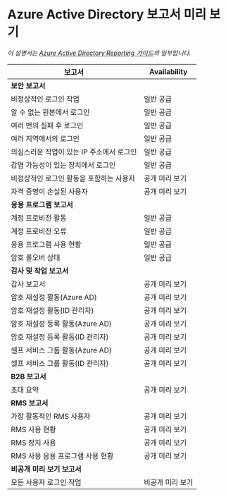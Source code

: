 <properties
   pageTitle="Azure Active Directory Reporting 미리 보기 | Microsoft Azure"
   description="공개 및 비공개 미리 보기로 제공되는 Azure Active Directory 보고서"
   services="active-directory"
   documentationCenter=""
   authors="dhanyahk"
   manager="mbaldwin"
   editor=""/>

<tags
   ms.service="active-directory"
   ms.devlang="na"
   ms.topic="article"
   ms.tgt_pltfrm="na"
   ms.workload="identity"
   ms.date="09/16/2016"
   ms.author="dhanyahk"/>

# Azure Active Directory 보고서 미리 보기

*이 설명서는 [Azure Active Directory Reporting 가이드](active-directory-reporting-guide.md)의 일부입니다.*

보고서 | Availability
------------------------------------------------------- | --------------------
**보안 보고서** |
비정상적인 로그인 작업 | 일반 공급
알 수 없는 원본에서 로그인 | 일반 공급
여러 번의 실패 후 로그인 | 일반 공급
여러 지역에서의 로그인 | 일반 공급
의심스러운 작업이 있는 IP 주소에서 로그인 | 일반 공급
감염 가능성이 있는 장치에서 로그인 | 일반 공급
비정상적인 로그인 활동을 포함하는 사용자 | 공개 미리 보기
자격 증명이 손실된 사용자 | 공개 미리 보기
**응용 프로그램 보고서** |
계정 프로비전 활동 | 일반 공급
계정 프로비전 오류 | 일반 공급
응용 프로그램 사용 현황 | 일반 공급
암호 롤오버 상태 | 일반 공급
**감사 및 작업 보고서** |
감사 보고서 | 공개 미리 보기
암호 재설정 활동(Azure AD) | 공개 미리 보기
암호 재설정 활동(ID 관리자) | 공개 미리 보기
암호 재설정 등록 활동(Azure AD) | 공개 미리 보기
암호 재설정 등록 활동(ID 관리자) | 공개 미리 보기
셀프 서비스 그룹 활동(Azure AD) | 공개 미리 보기
셀프 서비스 그룹 활동(ID 관리자) | 공개 미리 보기
**B2B 보고서** |
초대 요약 | 공개 미리 보기
**RMS 보고서** |
가장 활동적인 RMS 사용자 | 공개 미리 보기
RMS 사용 현황 | 공개 미리 보기
RMS 장치 사용 | 공개 미리 보기
RMS 사용 응용 프로그램 사용 현황 | 공개 미리 보기
**비공개 미리 보기 보고서** |
모든 사용자 로그인 작업 | 비공개 미리 보기

<!---HONumber=AcomDC_0921_2016-->
